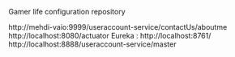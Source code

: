 Gamer life configuration repository

http://mehdi-vaio:9999/useraccount-service/contactUs/aboutme
http://localhost:8080/actuator
Eureka : http://localhost:8761/
http://localhost:8888/useraccount-service/master